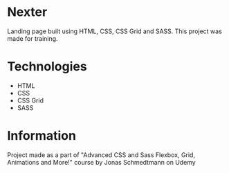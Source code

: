 # Nexter
Landing page built using HTML, CSS, CSS Grid and SASS. This project was made for training.

# Technologies
* HTML
* CSS 
* CSS Grid
* SASS

# Information
Project made as a part of "Advanced CSS and Sass Flexbox, Grid, Animations and More!" course by Jonas Schmedtmann on Udemy

